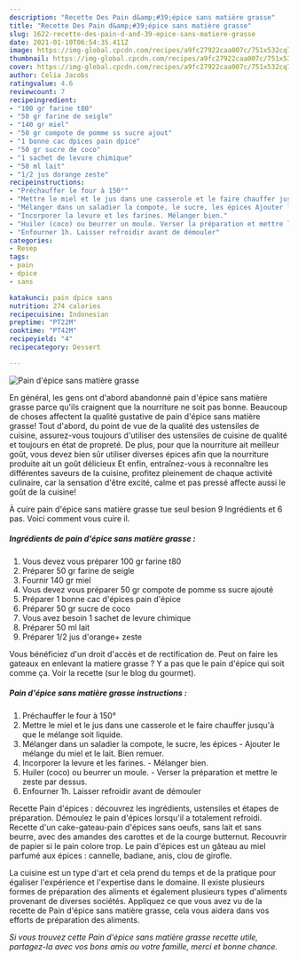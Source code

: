 ```yaml
---
description: "Recette Des Pain d&amp;#39;épice sans matière grasse"
title: "Recette Des Pain d&amp;#39;épice sans matière grasse"
slug: 1622-recette-des-pain-d-and-39-epice-sans-matiere-grasse
date: 2021-01-10T06:54:35.411Z
image: https://img-global.cpcdn.com/recipes/a9fc27922caa007c/751x532cq70/pain-depice-sans-matiere-grasse-photo-principale-de-la-recette.jpg
thumbnail: https://img-global.cpcdn.com/recipes/a9fc27922caa007c/751x532cq70/pain-depice-sans-matiere-grasse-photo-principale-de-la-recette.jpg
cover: https://img-global.cpcdn.com/recipes/a9fc27922caa007c/751x532cq70/pain-depice-sans-matiere-grasse-photo-principale-de-la-recette.jpg
author: Celia Jacobs
ratingvalue: 4.6
reviewcount: 7
recipeingredient:
- "100 gr farine t80"
- "50 gr farine de seigle"
- "140 gr miel"
- "50 gr compote de pomme ss sucre ajout"
- "1 bonne cac dpices pain dpice"
- "50 gr sucre de coco"
- "1 sachet de levure chimique"
- "50 ml lait"
- "1/2 jus dorange zeste"
recipeinstructions:
- "Préchauffer le four à 150°"
- "Mettre le miel et le jus dans une casserole et le faire chauffer jusqu&#39;à que le mélange soit liquide."
- "Mélanger dans un saladier la compote, le sucre, les épices Ajouter le mélange du miel et le lait. Bien remuer."
- "Incorporer la levure et les farines. Mélanger bien."
- "Huiler (coco) ou beurrer un moule. Verser la préparation et mettre le zeste par dessus."
- "Enfourner 1h. Laisser refroidir avant de démouler"
categories:
- Resep
tags:
- pain
- dpice
- sans

katakunci: pain dpice sans 
nutrition: 274 calories
recipecuisine: Indonesian
preptime: "PT22M"
cooktime: "PT42M"
recipeyield: "4"
recipecategory: Dessert

---
```



![Pain d&#39;épice sans matière grasse](https://img-global.cpcdn.com/recipes/a9fc27922caa007c/751x532cq70/pain-depice-sans-matiere-grasse-photo-principale-de-la-recette.jpg)

En général, les gens ont d'abord abandonné pain d&#39;épice sans matière grasse parce qu'ils craignent que la nourriture ne soit pas bonne. Beaucoup de choses affectent la qualité gustative de pain d&#39;épice sans matière grasse! Tout d'abord, du point de vue de la qualité des ustensiles de cuisine, assurez-vous toujours d'utiliser des ustensiles de cuisine de qualité et toujours en état de propreté. De plus, pour que la nourriture ait meilleur goût, vous devez bien sûr utiliser diverses épices afin que la nourriture produite ait un goût délicieux Et enfin, entraînez-vous à reconnaître les différentes saveurs de la cuisine, profitez pleinement de chaque activité culinaire, car la sensation d'être excité, calme et pas pressé affecte aussi le goût de la cuisine!

<!--inarticleads1-->

À cuire pain d&#39;épice sans matière grasse tue seul besion 9 Ingrédients et 6 pas. Voici comment vous cuire il.

##### Ingrédients de pain d&#39;épice sans matière grasse :

1. Vous devez vous préparer 100 gr farine t80
1. Préparer 50 gr farine de seigle
1. Fournir 140 gr miel
1. Vous devez vous préparer 50 gr compote de pomme ss sucre ajouté
1. Préparer 1 bonne cac d&#39;épices pain d&#39;épice
1. Préparer 50 gr sucre de coco
1. Vous avez besoin 1 sachet de levure chimique
1. Préparer 50 ml lait
1. Préparer 1/2 jus d&#39;orange+ zeste


Vous bénéficiez d&#39;un droit d&#39;accès et de rectification de. Peut on faire les gateaux en enlevant la matiere grasse ? Y a pas que le pain d&#39;épice qui soit comme ça. Voir la recette (sur le blog du gourmet). 

<!--inarticleads2-->

##### Pain d&#39;épice sans matière grasse instructions :

1. Préchauffer le four à 150°
1. Mettre le miel et le jus dans une casserole et le faire chauffer jusqu&#39;à que le mélange soit liquide.
1. Mélanger dans un saladier la compote, le sucre, les épices - Ajouter le mélange du miel et le lait. Bien remuer.
1. Incorporer la levure et les farines. - Mélanger bien.
1. Huiler (coco) ou beurrer un moule. - Verser la préparation et mettre le zeste par dessus.
1. Enfourner 1h. Laisser refroidir avant de démouler


Recette Pain d&#39;épices : découvrez les ingrédients, ustensiles et étapes de préparation. Démoulez le pain d&#39;épices lorsqu&#39;il a totalement refroidi. Recette d&#39;un cake-gateau-pain d&#39;épices sans oeufs, sans lait et sans beurre, avec des amandes des carottes et de la courge butternut. Recouvrir de papier si le pain colore trop. Le pain d&#39;épices est un gâteau au miel parfumé aux épices : cannelle, badiane, anis, clou de girofle. 

<!--inarticleads1-->

<p>
La cuisine est un type d'art et cela prend du temps et de la pratique pour égaliser l'expérience et l'expertise dans le domaine. Il existe plusieurs formes de préparation des aliments et également plusieurs types d'aliments provenant de diverses sociétés. Appliquez ce que vous avez vu de la recette de Pain d&#39;épice sans matière grasse, cela vous aidera dans vos efforts de préparation des aliments.
</p>

<p>
<i>Si vous trouvez cette Pain d&#39;épice sans matière grasse recette utile, partagez-la avec vos bons amis ou votre famille, merci et bonne chance.</i>
</p>
